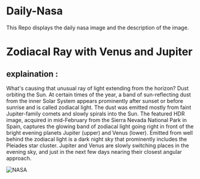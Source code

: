 # Daily-Nasa

This Repo displays the daily nasa image and the description of the image.

<!--NASA-->
# Zodiacal Ray with Venus and Jupiter
## explaination :

What's causing that unusual ray of light extending from the horizon? Dust orbiting the Sun. At certain times of the year, a band of sun-reflecting dust from the inner Solar System appears prominently after sunset or before sunrise and is called zodiacal light.  The dust was emitted mostly from faint Jupiter-family comets and slowly spirals into the Sun. The featured HDR image, acquired in mid-February from the Sierra Nevada National Park in Spain, captures the glowing band of zodiacal light going right in front of the bright evening planets Jupiter (upper) and Venus (lower). Emitted from well behind the zodiacal light is a dark night sky that prominently includes the Pleiades star cluster. Jupiter and Venus are slowly switching places in the evening sky, and just in the next few days nearing their closest angular approach.

![NASA](https://apod.nasa.gov/apod/image/2302/ZodiacalPlanets_Merzlyakov_960.jpg)
<!--/NASA-->